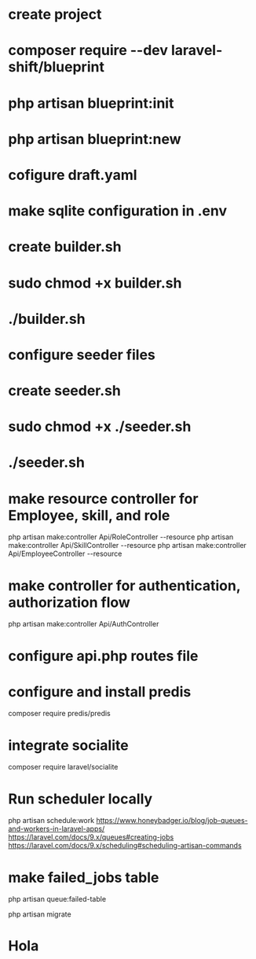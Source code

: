 # create project

# composer require --dev laravel-shift/blueprint

# php artisan blueprint:init

# php artisan blueprint:new

# cofigure draft.yaml

# make sqlite configuration in .env

# create builder.sh

# sudo chmod +x builder.sh

# ./builder.sh

# configure seeder files

# create seeder.sh

# sudo chmod +x ./seeder.sh

# ./seeder.sh

# make resource controller for Employee, skill, and role

php artisan make:controller Api/RoleController --resource
php artisan make:controller Api/SkillController --resource
php artisan make:controller Api/EmployeeController --resource

# make controller for authentication, authorization flow

php artisan make:controller Api/AuthController

# configure api.php routes file

# configure and install predis
composer require predis/predis

# integrate socialite
composer require laravel/socialite

# Run scheduler locally
php artisan schedule:work
https://www.honeybadger.io/blog/job-queues-and-workers-in-laravel-apps/
https://laravel.com/docs/9.x/queues#creating-jobs
https://laravel.com/docs/9.x/scheduling#scheduling-artisan-commands

# make failed_jobs table
php artisan queue:failed-table
 
php artisan migrate

# Hola
